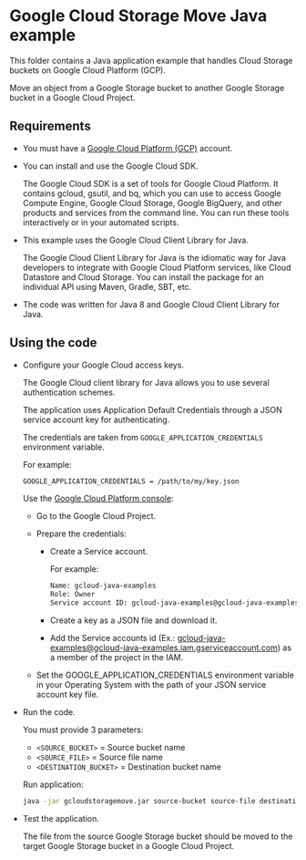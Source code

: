 # Google Cloud Storage Move Java example

This folder contains a Java application example that handles Cloud Storage buckets on Google Cloud Platform (GCP).

Move an object from a Google Storage bucket to another Google Storage bucket in a Google Cloud Project.

## Requirements

* You must have a [Google Cloud Platform (GCP)](http://cloud.google.com/) account.

* You can install and use the Google Cloud SDK.

  The Google Cloud SDK is a set of tools for Google Cloud Platform.
  It contains gcloud, gsutil, and bq, which you can use to access Google Compute Engine, Google Cloud Storage, Google BigQuery,
  and other products and services from the command line. You can run these tools interactively or in your automated scripts.

* This example uses the Google Cloud Client Library for Java.

  The Google Cloud Client Library for Java is the idiomatic way for Java developers to integrate with Google Cloud Platform services,
  like Cloud Datastore and Cloud Storage. You can install the package for an individual API using Maven, Gradle, SBT, etc.

* The code was written for Java 8 and Google Cloud Client Library for Java.

## Using the code

* Configure your Google Cloud access keys.

  The Google Cloud client library for Java allows you to use several authentication schemes.

  The application uses Application Default Credentials through a JSON service account key for authenticating.

  The credentials are taken from `GOOGLE_APPLICATION_CREDENTIALS` environment variable.

  For example:

  ```bash
  GOOGLE_APPLICATION_CREDENTIALS = /path/to/my/key.json
  ```

  Use the [Google Cloud Platform console](http://cloud.google.com/):

  * Go to the Google Cloud Project.

  * Prepare the credentials:
    * Create a Service account.

      For example:

      ```bash
      Name: gcloud-java-examples
      Role: Owner
      Service account ID: gcloud-java-examples@gcloud-java-examples.iam.gserviceaccount.com)
      ```

    * Create a key as a JSON file and download it.

    * Add the Service accounts id (Ex.: gcloud-java-examples@gcloud-java-examples.iam.gserviceaccount.com) as a member of the project in the IAM.

  * Set the GOOGLE_APPLICATION_CREDENTIALS environment variable in your Operating System with the path of your JSON service account key file.

* Run the code.

  You must provide 3 parameters:
  
  * `<SOURCE_BUCKET>`      = Source bucket name
  * `<SOURCE_FILE>`        = Source file name
  * `<DESTINATION_BUCKET>` = Destination bucket name

  Run application:

  ```bash
  java -jar gcloudstoragemove.jar source-bucket source-file destination-bucket
  ```

* Test the application.

  The file from the source Google Storage bucket should be moved to the target Google Storage bucket in a Google Cloud Project.

